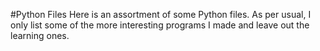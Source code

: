 #Python Files
Here is an assortment of some Python files. As per usual, I only list some of the more interesting programs I made and leave out the learning ones.
